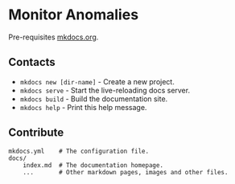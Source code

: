 # Monitor Anomalies

Pre-requisites [mkdocs.org](https://mkdocs.org).

## Contacts

* `mkdocs new [dir-name]` - Create a new project.
* `mkdocs serve` - Start the live-reloading docs server.
* `mkdocs build` - Build the documentation site.
* `mkdocs help` - Print this help message.

## Contribute

    mkdocs.yml    # The configuration file.
    docs/
        index.md  # The documentation homepage.
        ...       # Other markdown pages, images and other files.
